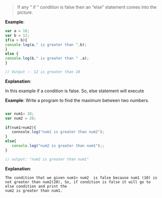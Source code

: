> If any “ if ”  condition is false then an “else” statement comes into the picture.

**Example**:
```javascript
var a = 10;
var b = 12;
if(a > b){
console.log(a," is greater than ",b);
}
else {
console.log(b," is greater than " ,a);
}

// Output :- 12 is greater than 10

```

**Explanation**: 

   In this example if a condition is false. So, else statement will execute


**Example**: Write a program to find the maximum between two numbers.
```javascript

var num1= 10;
var num2 = 20;
 
if(num1>num2){
   connsole.log("num1 is greater than num2");
}
else{
   console.log("num2 is greater than num1");;
}

// output: "num2 is greater than num1"

```

**Explanation**:

    The condition that we given num1> num2  is false because num1 (10) is not greater than num2(20), So, if condition is false it will go to else condition and print the
    num2 is greater than num1.
